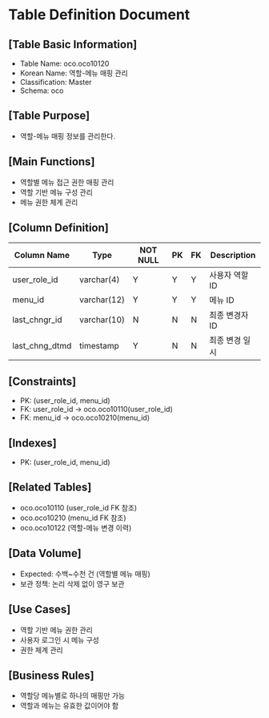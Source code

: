 # Table Definition Document

## [Table Basic Information]
- Table Name: oco.oco10120
- Korean Name: 역할-메뉴 매핑 관리
- Classification: Master
- Schema: oco

## [Table Purpose]
- 역할-메뉴 매핑 정보를 관리한다.

## [Main Functions]
- 역할별 메뉴 접근 권한 매핑 관리
- 역할 기반 메뉴 구성 관리
- 메뉴 권한 체계 관리

## [Column Definition]

| Column Name    | Type         | NOT NULL | PK | FK | Description                |
|----------------|--------------|----------|----|----|----------------------------|
| user_role_id   | varchar(4)   | Y        | Y  | Y  | 사용자 역할 ID             |
| menu_id        | varchar(12)  | Y        | Y  | Y  | 메뉴 ID                    |
| last_chngr_id  | varchar(10)  | N        | N  | N  | 최종 변경자 ID             |
| last_chng_dtmd | timestamp    | Y        | N  | N  | 최종 변경 일시             |

## [Constraints]
- PK: (user_role_id, menu_id)
- FK: user_role_id → oco.oco10110(user_role_id)
- FK: menu_id → oco.oco10210(menu_id)

## [Indexes]
- PK: (user_role_id, menu_id)

## [Related Tables]
- oco.oco10110 (user_role_id FK 참조)
- oco.oco10210 (menu_id FK 참조)
- oco.oco10122 (역할-메뉴 변경 이력)

## [Data Volume]
- Expected: 수백~수천 건 (역할별 메뉴 매핑)
- 보관 정책: 논리 삭제 없이 영구 보관

## [Use Cases]
- 역할 기반 메뉴 권한 관리
- 사용자 로그인 시 메뉴 구성
- 권한 체계 관리

## [Business Rules]
- 역할당 메뉴별로 하나의 매핑만 가능
- 역할과 메뉴는 유효한 값이어야 함 